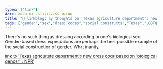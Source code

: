 ```yaml
---
types: ["link"]
date: 2023-04-25T17:57:55-04:00
title: "🔗 linkblog: my thoughts on 'Texas agriculture department's new dress code based on 'biological gender' : NPR'"
tags: ["gender","sex","dress codes","social constructs","Texas","LGBTQ","transphobia"]
---
```

There's no such thing as dressing according to one's biological sex. Gender-based dress expectations are perhaps the best possible example of the social construction of gender. What inanity.  
 

[link to 'Texas agriculture department's new dress code based on 'biological gender' : NPR'](https://www.npr.org/2023/04/25/1171942739/texas-ag-commissioner-dress-code-biological-gender)
